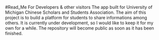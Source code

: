 #Read_Me For Developers & other visitors
The app built for University of Michigan Chinese Scholars and Students Association. The aim of this project is to build a platform for students to share informations among others.
It is currently under development, so I would like to keep it for my own for a while.
The repository will become public as soon as it has been finished.
